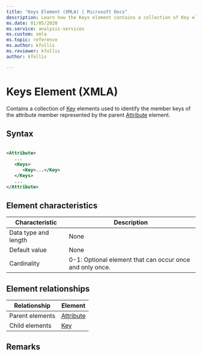 ```yaml
---
title: "Keys Element (XMLA) | Microsoft Docs"
description: Learn how the Keys element contains a collection of Key elements used to identify the member keys of the attribute member represented by the parent Attribute element. 
ms.date: 01/05/2020
ms.service: analysis-services
ms.custom: xmla
ms.topic: reference
ms.author: kfollis
ms.reviewer: kfollis
author: kfollis

---
```

# Keys Element (XMLA)

  Contains a collection of [Key](../xml-elements-properties/key-element-xmla.md) elements used to identify the member keys of the attribute member represented by the parent [Attribute](../xml-elements-properties/attribute-element-xmla.md) element.  
  
## Syntax  
  
```xml  
  
<Attribute>  
   ...  
   <Keys>  
      <Key>...</Key>  
   </Keys>  
   ...  
</Attribute>  
```  
  
## Element characteristics  
  
|Characteristic|Description|  
|--------------------|-----------------|  
|Data type and length|None|  
|Default value|None|  
|Cardinality|0-1: Optional element that can occur once and only once.|  
  
## Element relationships  
  
|Relationship|Element|  
|------------------|-------------|  
|Parent elements|[Attribute](../xml-elements-properties/attribute-element-xmla.md)|  
|Child elements|[Key](../xml-elements-properties/key-element-xmla.md)|  
  
## Remarks  
  